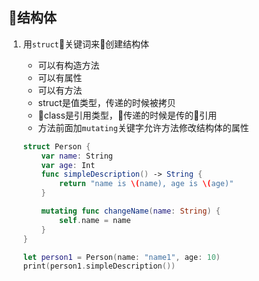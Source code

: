 ## 结构体
1. 用`struct`关键词来创建结构体
    * 可以有构造方法
    * 可以有属性
    * 可以有方法
    * struct是值类型，传递的时候被拷贝
    * class是引用类型，传递的时候是传的引用
    * 方法前面加`mutating`关键字允许方法修改结构体的属性

    ```swift
    struct Person {
        var name: String
        var age: Int
        func simpleDescription() -> String {
            return "name is \(name), age is \(age)"
        }

        mutating func changeName(name: String) {
            self.name = name
        }
    }

    let person1 = Person(name: "name1", age: 10)
    print(person1.simpleDescription())
    ```

